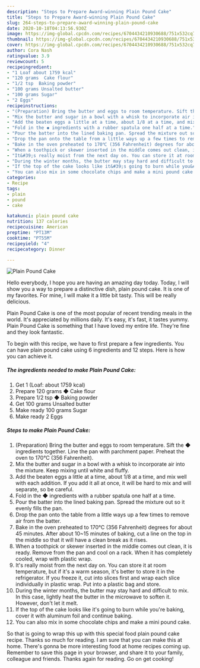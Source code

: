 ```yaml
---
description: "Steps to Prepare Award-winning Plain Pound Cake"
title: "Steps to Prepare Award-winning Plain Pound Cake"
slug: 264-steps-to-prepare-award-winning-plain-pound-cake
date: 2020-10-18T04:13:56.930Z
image: https://img-global.cpcdn.com/recipes/6704434210930688/751x532cq70/plain-pound-cake-recipe-main-photo.jpg
thumbnail: https://img-global.cpcdn.com/recipes/6704434210930688/751x532cq70/plain-pound-cake-recipe-main-photo.jpg
cover: https://img-global.cpcdn.com/recipes/6704434210930688/751x532cq70/plain-pound-cake-recipe-main-photo.jpg
author: Cora Nash
ratingvalue: 3.9
reviewcount: 5
recipeingredient:
- "1 Loaf about 1759 kcal"
- "120 grams  Cake flour"
- "1/2 tsp  Baking powder"
- "100 grams Unsalted butter"
- "100 grams Sugar"
- "2 Eggs"
recipeinstructions:
- "(Preparation) Bring the butter and eggs to room temperature. Sift the ◆ ingredients together. Line the pan with parchment paper. Preheat the oven to 170℃ (356 Fahrenheit)."
- "Mix the butter and sugar in a bowl with a whisk to incorporate air into the mixture. Keep mixing until white and fluffy."
- "Add the beaten eggs a little at a time, about 1/8 at a time, and mix well with each addition. If you add it all at once, it will be hard to mix and will separate, so be careful."
- "Fold in the ◆ ingredients with a rubber spatula one half at a time."
- "Pour the batter into the lined baking pan. Spread the mixture out so it evenly fills the pan."
- "Drop the pan onto the table from a little ways up a few times to remove air from the batter."
- "Bake in the oven preheated to 170℃ (356 Fahrenheit) degrees for about 45 minutes. After about 10~15 minutes of baking, cut a line on the top in the middle so that it will have a clean break as it rises."
- "When a toothpick or skewer inserted in the middle comes out clean, it is ready. Remove from the pan and cool on a rack. When it has completely cooled, wrap with plastic wrap."
- "It&#39;s really moist from the next day on. You can store it at room temperature, but if it&#39;s a warm season, it&#39;s better to store it in the refrigerator. If you freeze it, cut into slices first and wrap each slice individually in plastic wrap. Put into a plastic bag and store."
- "During the winter months, the butter may stay hard and difficult to mix. In this case, lightly heat the butter in the microwave to soften it. However, don&#39;t let it melt."
- "If the top of the cake looks like it&#39;s going to burn while you&#39;re baking, cover it with aluminum foil and continue baking."
- "You can also mix in some chocolate chips and make a mini pound cake."
categories:
- Recipe
tags:
- plain
- pound
- cake

katakunci: plain pound cake 
nutrition: 137 calories
recipecuisine: American
preptime: "PT13M"
cooktime: "PT55M"
recipeyield: "4"
recipecategory: Dinner

---
```



![Plain Pound Cake](https://img-global.cpcdn.com/recipes/6704434210930688/751x532cq70/plain-pound-cake-recipe-main-photo.jpg)

Hello everybody, I hope you are having an amazing day today. Today, I will show you a way to prepare a distinctive dish, plain pound cake. It is one of my favorites. For mine, I will make it a little bit tasty. This will be really delicious.

Plain Pound Cake is one of the most popular of recent trending meals in the world. It's appreciated by millions daily. It's easy, it's fast, it tastes yummy. Plain Pound Cake is something that I have loved my entire life. They're fine and they look fantastic.




To begin with this recipe, we have to first prepare a few ingredients. You can have plain pound cake using 6 ingredients and 12 steps. Here is how you can achieve it.

<!--inarticleads1-->

##### The ingredients needed to make Plain Pound Cake:

1. Get 1 (Loaf: about 1759 kcal)
1. Prepare 120 grams ◆ Cake flour
1. Prepare 1/2 tsp ◆ Baking powder
1. Get 100 grams Unsalted butter
1. Make ready 100 grams Sugar
1. Make ready 2 Eggs




<!--inarticleads2-->

##### Steps to make Plain Pound Cake:

1. (Preparation) Bring the butter and eggs to room temperature. Sift the ◆ ingredients together. Line the pan with parchment paper. Preheat the oven to 170℃ (356 Fahrenheit).
1. Mix the butter and sugar in a bowl with a whisk to incorporate air into the mixture. Keep mixing until white and fluffy.
1. Add the beaten eggs a little at a time, about 1/8 at a time, and mix well with each addition. If you add it all at once, it will be hard to mix and will separate, so be careful.
1. Fold in the ◆ ingredients with a rubber spatula one half at a time.
1. Pour the batter into the lined baking pan. Spread the mixture out so it evenly fills the pan.
1. Drop the pan onto the table from a little ways up a few times to remove air from the batter.
1. Bake in the oven preheated to 170℃ (356 Fahrenheit) degrees for about 45 minutes. After about 10~15 minutes of baking, cut a line on the top in the middle so that it will have a clean break as it rises.
1. When a toothpick or skewer inserted in the middle comes out clean, it is ready. Remove from the pan and cool on a rack. When it has completely cooled, wrap with plastic wrap.
1. It&#39;s really moist from the next day on. You can store it at room temperature, but if it&#39;s a warm season, it&#39;s better to store it in the refrigerator. If you freeze it, cut into slices first and wrap each slice individually in plastic wrap. Put into a plastic bag and store.
1. During the winter months, the butter may stay hard and difficult to mix. In this case, lightly heat the butter in the microwave to soften it. However, don&#39;t let it melt.
1. If the top of the cake looks like it&#39;s going to burn while you&#39;re baking, cover it with aluminum foil and continue baking.
1. You can also mix in some chocolate chips and make a mini pound cake.




So that is going to wrap this up with this special food plain pound cake recipe. Thanks so much for reading. I am sure that you can make this at home. There's gonna be more interesting food at home recipes coming up. Remember to save this page in your browser, and share it to your family, colleague and friends. Thanks again for reading. Go on get cooking!

